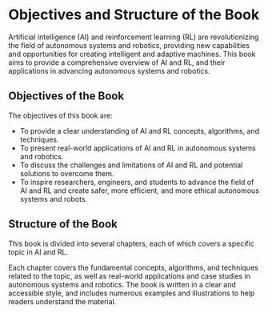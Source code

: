 Objectives and Structure of the Book
==================================================

Artificial intelligence (AI) and reinforcement learning (RL) are revolutionizing the field of autonomous systems and robotics, providing new capabilities and opportunities for creating intelligent and adaptive machines. This book aims to provide a comprehensive overview of AI and RL, and their applications in advancing autonomous systems and robotics.

Objectives of the Book
----------------------

The objectives of this book are:

* To provide a clear understanding of AI and RL concepts, algorithms, and techniques.
* To present real-world applications of AI and RL in autonomous systems and robotics.
* To discuss the challenges and limitations of AI and RL and potential solutions to overcome them.
* To inspire researchers, engineers, and students to advance the field of AI and RL and create safer, more efficient, and more ethical autonomous systems and robots.

Structure of the Book
---------------------

This book is divided into several chapters, each of which covers a specific topic in AI and RL.

Each chapter covers the fundamental concepts, algorithms, and techniques related to the topic, as well as real-world applications and case studies in autonomous systems and robotics. The book is written in a clear and accessible style, and includes numerous examples and illustrations to help readers understand the material.
